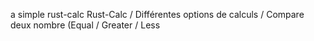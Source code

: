 a simple rust-calc
 Rust-Calc / Différentes options de calculs / Compare deux nombre (Equal / Greater / Less
